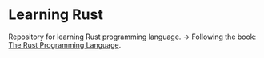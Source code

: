 # Learning Rust
Repository for learning Rust programming language.
-> Following the book: [The Rust Programming Language](https://doc.rust-lang.org/stable/book/).
```